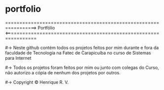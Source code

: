 # portfolio



=================================================================> Portfólio <=================================================================


#-> Neste github contém todos os projetos feitos por mim durante e fora da faculdade de Tecnologia na Fatec de Carapicuíba no curso de Sistemas para Internet

#-> Todos os projetos foram feitos por mim ou junto com colegas do Curso, não autorizo a cópia de nenhum dos projetos por outros.






#-> Copyright © Henrique R. V.

